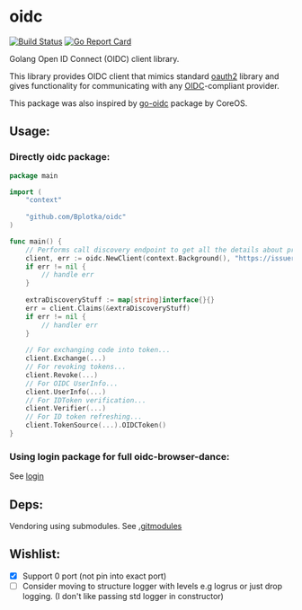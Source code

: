 # oidc
[![Build Status](https://travis-ci.org/Bplotka/oidc.svg?branch=master)](https://travis-ci.org/Bplotka/oidc) [![Go Report Card](https://goreportcard.com/badge/github.com/Bplotka/oidc)](https://goreportcard.com/report/github.com/Bplotka/oidc)

Golang Open ID Connect (OIDC) client library.

This library provides OIDC client that mimics standard [oauth2](https://github.com/golang/oauth2) library and gives functionality 
for communicating with any [OIDC](http://openid.net/specs/openid-connect-core-1_0.html)-compliant provider.
 
This package was also inspired by [go-oidc](https://github.com/coreos/go-oidc) package by CoreOS.

## Usage:

### Directly oidc package:

```go
package main

import (
    "context"
    
    "github.com/Bplotka/oidc"
)

func main() {
    // Performs call discovery endpoint to get all the details about provider.
    client, err := oidc.NewClient(context.Background(), "https://issuer-oidc.org")
    if err != nil {
        // handle err
    }
    
    extraDiscoveryStuff := map[string]interface{}{}
    err = client.Claims(&extraDiscoveryStuff)
    if err != nil {
        // handler err
    }
    
    // For exchanging code into token...
    client.Exchange(...)
    // For revoking tokens...
    client.Revoke(...)
    // For OIDC UserInfo...
    client.UserInfo(...)
    // For IDToken verification...
    client.Verifier(...)
    // For ID token refreshing...
    client.TokenSource(...).OIDCToken()
}
```

### Using login package for full oidc-browser-dance: 

See [login](./login/README.md)

## Deps:

Vendoring using submodules. See [.gitmodules](.gitmodules)
 

## Wishlist:

* [x] Support 0 port (not pin into exact port)
* [ ] Consider moving to structure logger with levels e.g logrus or just drop logging. (I don't like passing std logger in constructor)   